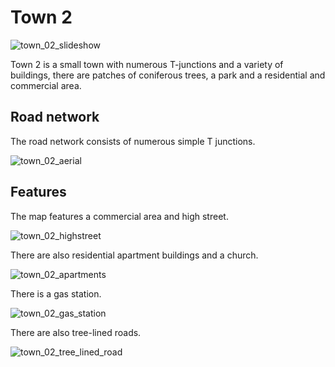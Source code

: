 # Town 2

![town_02_slideshow](../img/catalogue/maps/town02/town02_panorama.webp)

Town 2 is a small town with numerous T-junctions and a variety of buildings, there are patches of coniferous trees, a park and a residential and commercial area. 

## Road network

The road network consists of numerous simple T junctions.

![town_02_aerial](../img/catalogue/maps/town02/town02aerial.webp)

## Features

The map features a commercial area and high street. 

![town_02_highstreet](../img/catalogue/maps/town02/town02_highstreet.webp)


There are also residential apartment buildings and a church.

![town_02_apartments](../img/catalogue/maps/town02/town02_apartments.webp)

There is a gas station.

![town_02_gas_station](../img/catalogue/maps/town02/town02_gas.webp)

There are also tree-lined roads.

![town_02_tree_lined_road](../img/catalogue/maps/town02/town02_tree_road.webp)